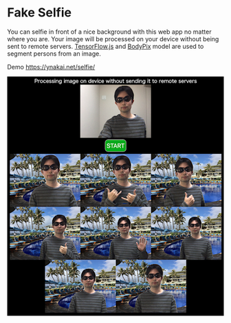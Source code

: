 # Fake Selfie

You can selfie in front of a nice background with this web app no matter where you are.
Your image will be processed on your device without being sent to remote servers.
[TensorFlow.js](https://www.tensorflow.org/js) and [BodyPix](https://github.com/tensorflow/tfjs-models/tree/master/body-pix) model are used to segment persons from an image.

Demo https://ynakai.net/selfie/

![Screenshot](https://raw.githubusercontent.com/yoshiyukinakai/selfie/master/screenshot.png)
